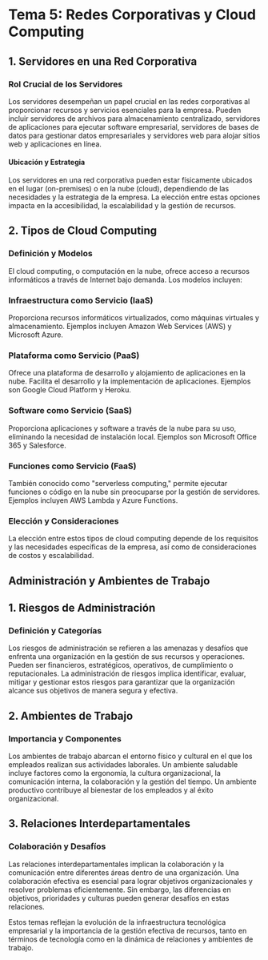 # Tema 5: Redes Corporativas y Cloud Computing

## 1. Servidores en una Red Corporativa

### Rol Crucial de los Servidores
Los servidores desempeñan un papel crucial en las redes corporativas al proporcionar recursos y servicios esenciales para la empresa. Pueden incluir servidores de archivos para almacenamiento centralizado, servidores de aplicaciones para ejecutar software empresarial, servidores de bases de datos para gestionar datos empresariales y servidores web para alojar sitios web y aplicaciones en línea.

#### Ubicación y Estrategia
Los servidores en una red corporativa pueden estar físicamente ubicados en el lugar (on-premises) o en la nube (cloud), dependiendo de las necesidades y la estrategia de la empresa. La elección entre estas opciones impacta en la accesibilidad, la escalabilidad y la gestión de recursos.

## 2. Tipos de Cloud Computing

### Definición y Modelos
El cloud computing, o computación en la nube, ofrece acceso a recursos informáticos a través de Internet bajo demanda. Los modelos incluyen:

### Infraestructura como Servicio (IaaS)
Proporciona recursos informáticos virtualizados, como máquinas virtuales y almacenamiento. Ejemplos incluyen Amazon Web Services (AWS) y Microsoft Azure.

### Plataforma como Servicio (PaaS)
Ofrece una plataforma de desarrollo y alojamiento de aplicaciones en la nube. Facilita el desarrollo y la implementación de aplicaciones. Ejemplos son Google Cloud Platform y Heroku.

### Software como Servicio (SaaS)
Proporciona aplicaciones y software a través de la nube para su uso, eliminando la necesidad de instalación local. Ejemplos son Microsoft Office 365 y Salesforce.

### Funciones como Servicio (FaaS)
También conocido como "serverless computing," permite ejecutar funciones o código en la nube sin preocuparse por la gestión de servidores. Ejemplos incluyen AWS Lambda y Azure Functions.

### Elección y Consideraciones
La elección entre estos tipos de cloud computing depende de los requisitos y las necesidades específicas de la empresa, así como de consideraciones de costos y escalabilidad.

## Administración y Ambientes de Trabajo

## 1. Riesgos de Administración

### Definición y Categorías
Los riesgos de administración se refieren a las amenazas y desafíos que enfrenta una organización en la gestión de sus recursos y operaciones. Pueden ser financieros, estratégicos, operativos, de cumplimiento o reputacionales. La administración de riesgos implica identificar, evaluar, mitigar y gestionar estos riesgos para garantizar que la organización alcance sus objetivos de manera segura y efectiva.

## 2. Ambientes de Trabajo

### Importancia y Componentes
Los ambientes de trabajo abarcan el entorno físico y cultural en el que los empleados realizan sus actividades laborales. Un ambiente saludable incluye factores como la ergonomía, la cultura organizacional, la comunicación interna, la colaboración y la gestión del tiempo. Un ambiente productivo contribuye al bienestar de los empleados y al éxito organizacional.

## 3. Relaciones Interdepartamentales

### Colaboración y Desafíos
Las relaciones interdepartamentales implican la colaboración y la comunicación entre diferentes áreas dentro de una organización. Una colaboración efectiva es esencial para lograr objetivos organizacionales y resolver problemas eficientemente. Sin embargo, las diferencias en objetivos, prioridades y culturas pueden generar desafíos en estas relaciones.

Estos temas reflejan la evolución de la infraestructura tecnológica empresarial y la importancia de la gestión efectiva de recursos, tanto en términos de tecnología como en la dinámica de relaciones y ambientes de trabajo.


